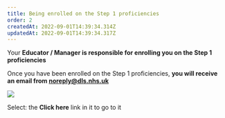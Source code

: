 ```yaml
---
title: Being enrolled on the Step 1 proficiencies
order: 2
createdAt: 2022-09-01T14:39:34.314Z
updatedAt: 2022-09-01T14:39:34.317Z
---
```

Your **Educator / Manager is responsible for enrolling you on the Step 1 proficiencies​**

Once you have been enrolled on the Step 1 proficiencies, **you will receive an email from noreply@dls.nhs.uk​**

![](/img/le-01-enrolling2.png)

Select: the **Click here** link in it to go to it